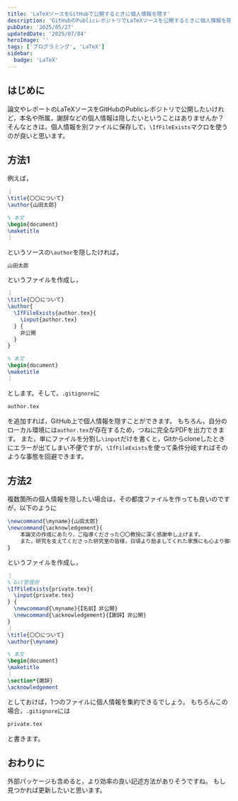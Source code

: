 ```yaml
---
title: 'LaTeXソースをGitHubで公開するときに個人情報を隠す'
description: 'GitHubのPublicレポジトリでLaTeXソースを公開するときに個人情報を隠す方法を解説する記事（Qiitaのアーカイブ）'
pubDate: '2025/05/27'
updatedDate: '2025/07/04'
heroImage: ''
tags: ['プログラミング', 'LaTeX']
sidebar:
  badge: 'LaTeX'
---
```


## はじめに
論文やレポートのLaTeXソースをGitHubのPublicレポジトリで公開したいけれど，本名や所属，謝辞などの個人情報は隠したいということはありませんか？
そんなときは，個人情報を別ファイルに保存して，`\IfFileExists`マクロを使うのが良いと思います。

## 方法1
例えば，
```tex title="main.tex"
︙
\title{〇〇について}
\author{山田太郎}

% 本文
\begin{document} 
\maketitle
︙
```
というソースの`\author`を隠したければ，
```tex title="author.tex"
山田太郎
```
というファイルを作成し，
```tex title="main.tex"
︙
\title{〇〇について}
\author{
  \IfFileExists{author.tex}{
    \input{author.tex}
  } {
    非公開
  }
}

% 本文
\begin{document} 
\maketitle
︙
```
とします。そして，`.gitignore`に
```txt title=".gitignore"
author.tex
```
を追加すれば，GitHub上で個人情報を隠すことができます。
もちろん，自分のローカル環境には`author.tex`が存在するため，つねに完全なPDFを出力できます。
また，単にファイルを分割し`\input`だけを書くと，Gitからcloneしたときにエラーが出てしまい不便ですが，`\IfFileExists`を使って条件分岐すればそのような事態を回避できます。

## 方法2
複数箇所の個人情報を隠したい場合は，その都度ファイルを作っても良いのですが，以下のように
```tex title="private.tex"
\newcommand{\myname}{山田太郎}
\newcommand{\acknowledgement}{
    本論文の作成にあたり，ご指導くださった〇〇教授に深く感謝申し上げます。
    また，研究を支えてくださった研究室の皆様，日頃より励ましてくれた家族にも心より御礼申し上げます。
}
```
というファイルを作成し，
```tex title="main.tex"
︙
% Git管理用
\IfFileExists{private.tex}{
  \input{private.tex}
} {
  \newcommand{\myname}{【名前】非公開}
  \newcommand{\acknowledgement}{【謝辞】非公開}
}
︙
\title{〇〇について}
\author{\myname}

% 本文
\begin{document} 
\maketitle
︙
\section*{謝辞}
\acknowledgement
```
としておけば，1つのファイルに個人情報を集約できるでしょう。
もちろんこの場合，`.gitignore`には
```txt title=".gitignore"
private.tex
```
と書きます。

## おわりに
外部パッケージも含めると，より効率の良い記述方法がありそうですね。
もし見つかれば更新したいと思います。
